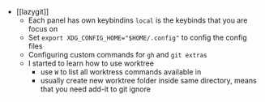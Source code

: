 - [[lazygit]]
	- Each panel has own keybindins `local` is the keybinds that you are focus on
	- Set `export XDG_CONFIG_HOME="$HOME/.config"` to config the config files
	- Configuring custom commands for `gh` and `git extras`
	- I started to learn how to use worktree
		- use `W` to list all worktress commands available in
		- usually create new worktree folder inside same directory, means that you need add-it to git ignore